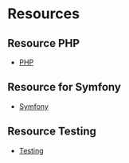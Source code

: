 # Resources

## Resource PHP

- [PHP](/php/index.md)

## Resource for Symfony

- [Symfony](/symfony/index.md)

## Resource Testing

- [Testing](/testing/index.md)
